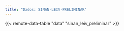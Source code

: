 ```yaml
---
title: "Dados: SINAN-LEIV-PRELIMINAR"
---
```


{{< remote-data-table "data" "sinan_leiv_preliminar" >}}
